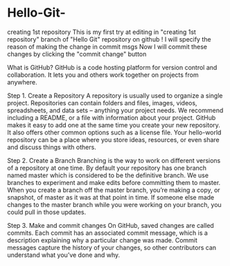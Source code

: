 # Hello-Git-
creating 1st repository 
This is my first try at editing in "creating 1st repository" branch of "Hello Git" repository on github !
I will specify the reason of making the change in commit msgs
Now I will commit these changes by clicking the "commit change" button 

What is GitHub?
GitHub is a code hosting platform for version control and collaboration. It lets you and others work together on projects from anywhere.

Step 1. Create a Repository
A repository is usually used to organize a single project. Repositories can contain folders and files, images, videos, spreadsheets, and data sets – anything your project needs. We recommend including a README, or a file with information about your project. GitHub makes it easy to add one at the same time you create your new repository. It also offers other common options such as a license file.
Your hello-world repository can be a place where you store ideas, resources, or even share and discuss things with others.

Step 2. Create a Branch
Branching is the way to work on different versions of a repository at one time.
By default your repository has one branch named master which is considered to be the definitive branch. We use branches to experiment and make edits before committing them to master.
When you create a branch off the master branch, you’re making a copy, or snapshot, of master as it was at that point in time. If someone else made changes to the master branch while you were working on your branch, you could pull in those updates.

Step 3. Make and commit changes
On GitHub, saved changes are called commits. Each commit has an associated commit message, which is a description explaining why a particular change was made. Commit messages capture the history of your changes, so other contributors can understand what you’ve done and why.
